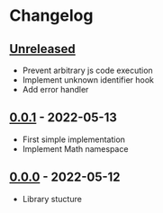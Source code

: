 # Changelog

## [Unreleased][unreleased]

- Prevent arbitrary js code execution
- Implement unknown identifier hook
- Add error handler

## [0.0.1][] - 2022-05-13

- First simple implementation
- Implement Math namespace

## [0.0.0][] - 2022-05-12

- Library stucture

[unreleased]: https://github.com/metarhia/metacalc/compare/v0.0.1...HEAD
[0.0.1]: https://github.com/metarhia/metacalc/compare/v0.0.0...v0.0.1
[0.0.0]: https://github.com/metarhia/metacalc/releases/tag/v0.0.0
